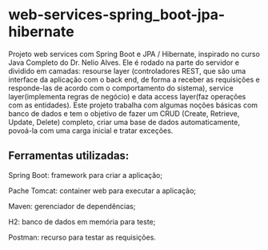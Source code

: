 # web-services-spring_boot-jpa-hibernate

Projeto web services com Spring Boot e JPA / Hibernate, inspirado no curso Java Completo do Dr. Nelio Alves. Ele é rodado na parte do servidor e dividido em camadas: resourse layer (controladores REST, que são uma interface da aplicação com o back end, de forma a receber as requisições e responde-las de acordo com o comportamento do sistema), service layer(implementa regras de negócio) e data access layer(faz operações com as entidades). Este projeto trabalha com algumas noções básicas com banco de dados e tem o objetivo de fazer um CRUD (Create, Retrieve, Update, Delete) completo, criar uma base de dados automaticamente, povoá-la com uma carga inicial e tratar exceções.

## Ferramentas utilizadas:

Spring Boot: framework para criar a aplicação;

Pache Tomcat: container web para executar a aplicação;

Maven: gerenciador de dependências;

H2: banco de dados em memória para teste;

Postman: recurso para testar as requisições.

 

